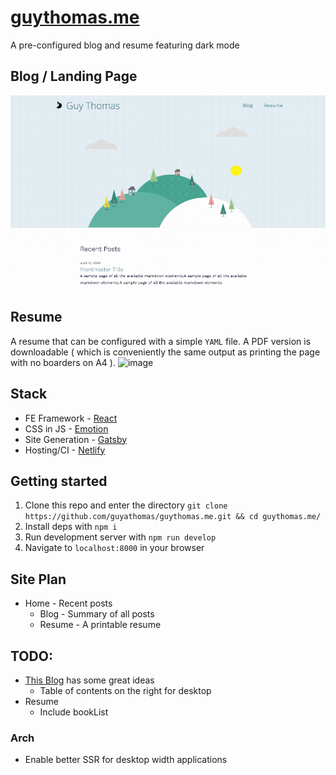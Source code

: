 # [guythomas.me](https://guythomas.me/)

A pre-configured blog and resume featuring dark mode

## Blog / Landing Page

![image](./docs/landing-page.gif)

## Resume

A resume that can be configured with a simple `YAML` file. A PDF version is downloadable ( which is conveniently the same output as printing the page with no boarders on A4 ).
![image](./docs/resume.gif)

## Stack

- FE Framework - [React](https://reactjs.org/)
- CSS in JS - [Emotion](https://emotion.sh/docs/introduction)
- Site Generation - [Gatsby](https://www.gatsbyjs.org/)
- Hosting/CI - [Netlify](https://www.netlify.com/)

## Getting started

1. Clone this repo and enter the directory `git clone https://github.com/guyathomas/guythomas.me.git && cd guythomas.me/`
2. Install deps with `npm i`
3. Run development server with `npm run develop`
4. Navigate to `localhost:8000` in your browser

## Site Plan

- Home - Recent posts
  - Blog - Summary of all posts
  - Resume - A printable resume

## TODO:

- [This Blog](https://joshwcomeau.com/gatsby/) has some great ideas
  - Table of contents on the right for desktop
- Resume
  - Include bookList

### Arch

- Enable better SSR for desktop width applications
